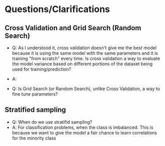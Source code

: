 # Questions/Clarifications

## Cross Validation and Grid Search (Random Search)
- Q: As I understood it, cross validation doesn't give me the best model because it is using the same model with the same parameters and it is training "from scratch" every time. Is cross validation a way to evaluate the model variance based on different portions of the dataset being used for training/prediction?
- A:

- Q: Is Grid Search (or Random Search), unlike Cross Validation, a way to fine tune parameters?

## Stratified sampling

- Q: When do we use stratifid sampling?
- A: For classification problems, when the class is imbalanced. This is because we want to give the model a fair chance to learn correlations for the minority class
